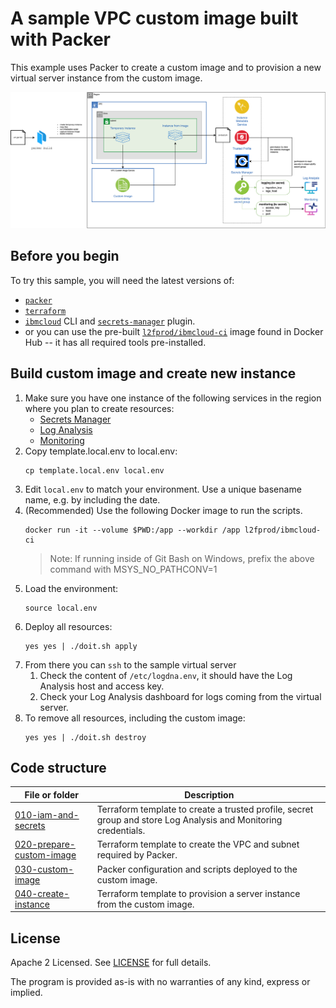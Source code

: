 # A sample VPC custom image built with Packer

This example uses Packer to create a custom image and to provision a new virtual server instance from the custom image.

![alt](./xdocs/architecture.png)

## Before you begin

To try this sample, you will need the latest versions of:
- [`packer`](https://www.packer.io/downloads)
- [`terraform`](https://www.terraform.io/downloads)
- [`ibmcloud`](https://cloud.ibm.com/docs/cli?topic=cli-getting-started) CLI and [`secrets-manager`](https://cloud.ibm.com/docs/secrets-manager?topic=secrets-manager-cli-plugin-secrets-manager-cli) plugin.
- or you can use the pre-built [`l2fprod/ibmcloud-ci`](https://github.com/l2fprod/ibmcloud-ci) image found in Docker Hub -- it has all required tools pre-installed.

## Build custom image and create new instance

1. Make sure you have one instance of the following services in the region where you plan to create resources:
   * [Secrets Manager](https://cloud.ibm.com/catalog/services/secrets-manager)
   * [Log Analysis](https://cloud.ibm.com/catalog/services/logdna)
   * [Monitoring](https://cloud.ibm.com/catalog/services/sysdig-monitor)
1. Copy template.local.env to local.env:
   ```
   cp template.local.env local.env
   ```
1. Edit `local.env` to match your environment. Use a unique basename name, e.g. by including the date.
1. (Recommended) Use the following Docker image to run the scripts.
   ```
   docker run -it --volume $PWD:/app --workdir /app l2fprod/ibmcloud-ci
   ```
   > Note: If running inside of Git Bash on Windows, prefix the above command with MSYS_NO_PATHCONV=1
1. Load the environment:
   ```
   source local.env
   ```
1. Deploy all resources:
   ```
   yes yes | ./doit.sh apply
   ```
1. From there you can `ssh` to the sample virtual server
   1. Check the content of `/etc/logdna.env`, it should have the Log Analysis host and access key.
   1. Check your Log Analysis dashboard for logs coming from the virtual server.
1. To remove all resources, including the custom image:
   ```
   yes yes | ./doit.sh destroy
   ```

## Code structure

| File or folder | Description |
| -------------- | ----------- |
| [010-iam-and-secrets](./010-iam-and-secrets/) | Terraform template to create a trusted profile, secret group and store Log Analysis and Monitoring credentials. |
| [020-prepare-custom-image](./020-prepare-custom-image/) | Terraform template to create the VPC and subnet required by Packer. |
| [030-custom-image](./030-custom-image/) | Packer configuration and scripts deployed to the custom image. |
| [040-create-instance](./040-create-instance/) | Terraform template to provision a server instance from the custom image. |

## License

Apache 2 Licensed. See [LICENSE](LICENSE) for full details.

The program is provided as-is with no warranties of any kind, express or implied.
